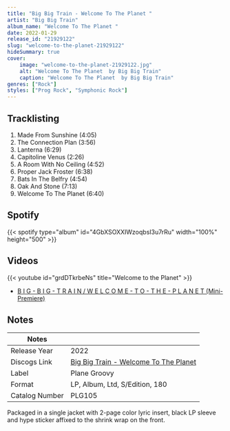 ```yaml
---
title: "Big Big Train - Welcome To The Planet "
artist: "Big Big Train"
album_name: "Welcome To The Planet "
date: 2022-01-29
release_id: "21929122"
slug: "welcome-to-the-planet-21929122"
hideSummary: true
cover:
    image: "welcome-to-the-planet-21929122.jpg"
    alt: "Welcome To The Planet  by Big Big Train"
    caption: "Welcome To The Planet  by Big Big Train"
genres: ["Rock"]
styles: ["Prog Rock", "Symphonic Rock"]
---
```

## Tracklisting
1. Made From Sunshine  (4:05)
2. The Connection Plan  (3:56)
3. Lanterna  (6:29)
4. Capitoline Venus  (2:26)
5. A Room With No Ceiling  (4:52)
6. Proper Jack Froster (6:38)
7. Bats In The Belfry  (4:54)
8. Oak And Stone  (7:13)
9. Welcome To The Planet  (6:40)
## Spotify
{{< spotify type="album" id="4GbXSOXXIWzoqbsI3u7rRu" width="100%" height="500" >}}

## Videos
{{< youtube id="grdDTkrbeNs" title="Welcome to the Planet" >}}
- [B I G - B I G - T R A I N / W E L C O M E - T O - T H E - P L A N E T (Mini-Premiere)](https://www.youtube.com/watch?v=xuBVD39b4cw)

## Notes
| Notes          |             |
| ---------------| ----------- |
| Release Year   | 2022 |
| Discogs Link   | [Big Big Train - Welcome To The Planet ](https://www.discogs.com/release/21929122-Big-Big-Train-Welcome-To-The-Planet-) |
| Label          | Plane Groovy |
| Format         | LP, Album, Ltd, S/Edition, 180 |
| Catalog Number | PLG105 |

Packaged in a single jacket with 2-page color lyric insert, black LP sleeve and hype sticker affixed to the shrink wrap on the front.
